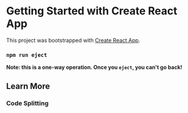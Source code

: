 # Getting Started with Create React App
This project was bootstrapped with [Create React App](https://github.com/facebook/create-react-app).
### `npm run eject`
**Note: this is a one-way operation. Once you `eject`, you can't go back!**
## Learn More
### Code Splitting

